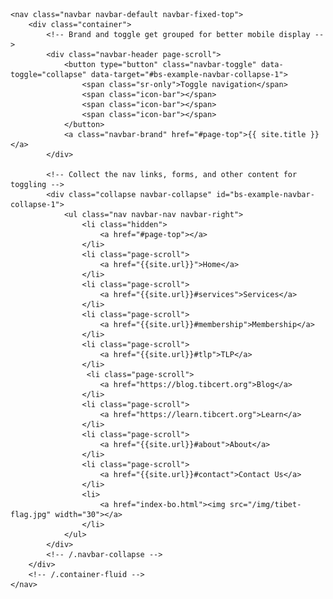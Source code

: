    <!-- Navigation -->
    <nav class="navbar navbar-default navbar-fixed-top">
        <div class="container">
            <!-- Brand and toggle get grouped for better mobile display -->
            <div class="navbar-header page-scroll">
                <button type="button" class="navbar-toggle" data-toggle="collapse" data-target="#bs-example-navbar-collapse-1">
                    <span class="sr-only">Toggle navigation</span>
                    <span class="icon-bar"></span>
                    <span class="icon-bar"></span>
                    <span class="icon-bar"></span>
                </button>
                <a class="navbar-brand" href="#page-top">{{ site.title }}</a>
            </div>

            <!-- Collect the nav links, forms, and other content for toggling -->
            <div class="collapse navbar-collapse" id="bs-example-navbar-collapse-1">
                <ul class="nav navbar-nav navbar-right">
                    <li class="hidden">
                        <a href="#page-top"></a>
                    </li>
                    <li class="page-scroll">
                        <a href="{{site.url}}">Home</a>
                    </li>
                    <li class="page-scroll">
                        <a href="{{site.url}}#services">Services</a>
                    </li>
                    <li class="page-scroll">
                        <a href="{{site.url}}#membership">Membership</a>
                    </li>
                    <li class="page-scroll">
                        <a href="{{site.url}}#tlp">TLP</a>
                    </li>
                     <li class="page-scroll">
                        <a href="https://blog.tibcert.org">Blog</a>
                    </li>
                    <li class="page-scroll">
                        <a href="https://learn.tibcert.org">Learn</a>
                    </li>
                    <li class="page-scroll">
                        <a href="{{site.url}}#about">About</a>
                    </li>
                    <li class="page-scroll">
                        <a href="{{site.url}}#contact">Contact Us</a>
                    </li>
                    <li>
                        <a href="index-bo.html"><img src="/img/tibet-flag.jpg" width="30"></a>
                    </li>
                </ul>
            </div>
            <!-- /.navbar-collapse -->
        </div>
        <!-- /.container-fluid -->
    </nav>


 


   